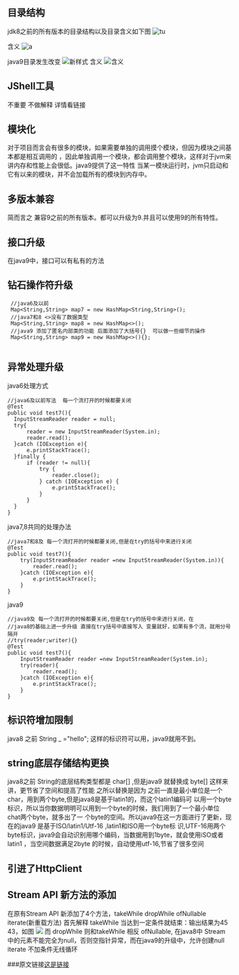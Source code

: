 ## 目录结构
jdk8之前的所有版本的目录结构以及目录含义如下图
 ![tu](https://static.oschina.net/uploads/space/2018/0223/134757_QthE_3209213.png)
 
含义
![a](https://static.oschina.net/uploads/space/2018/0223/134835_7knf_3209213.png)

java9目录发生改变
![新样式](https://static.oschina.net/uploads/space/2018/0223/134936_Br5K_3209213.png)
含义
![含义](https://static.oschina.net/uploads/space/2018/0223/134936_Br5K_3209213.png)

## JShell工具 
  不重要  不做解释 详情看链接


## 模块化
   对于项目而言会有很多的模块，如果需要单独的调用摸个模块，但因为模块之间基本都是相互调用的
   ，因此单独调用一个模块，都会调用整个模块，这样对于jvm来讲内存和性能上会很低。java9提供了这一特性
   当某一模块运行时，jvm只启动和它有以来的模块，并不会加载所有的模块到内存中。
   
##  多版本兼容
   简而言之 兼容9之前的所有版本。都可以升级为9.并且可以使用9的所有特性。
   
## 接口升级
   在java9中，接口可以有私有的方法

## 钻石操作符升级
   ```aidl
    //java6及以前
    Map<String,String> map7 = new HashMap<String,String>();
    //java7和8 <>没有了数据类型
    Map<String,String> map8 = new HashMap<>();
    //java9 添加了匿名内部类的功能 后面添加了大括号{}  可以做一些细节的操作
    Map<String,String> map9 = new HashMap<>(){};
    
 ```


## 异常处理升级
  java6处理方式
  ```aidl
//java6及以前写法  每一个流打开的时候都要关闭
@Test
public void test7(){
    InputStreamReader reader = null;
    try{
        reader = new InputStreamReader(System.in);
        reader.read();
    }catch (IOException e){
        e.printStackTrace();
    }finally {
        if (reader != null){
            try {
                reader.close();
            } catch (IOException e) {
                e.printStackTrace();
            }
        }
    }
}
```
java7,8共同的处理办法
```aidl
//java7和8及 每一个流打开的时候都要关闭,但是在try的括号中来进行关闭
@Test
public void test7(){
    try(InputStreamReader reader =new InputStreamReader(System.in)){
        reader.read();
    }catch (IOException e){
        e.printStackTrace();
    }
}
```
java9
```aidl
//java9及 每一个流打开的时候都要关闭,但是在try的括号中来进行关闭，在
//java8的基础上进一步升级 直接在try括号中直接写入 变量就好，如果有多个流，就用分号隔开
//try(reader;writer){}
@Test
public void test7(){
    InputStreamReader reader =new InputStreamReader(System.in);
    try(reader){
        reader.read();
    }catch (IOException e){
        e.printStackTrace();
    }
}
```
## 标识符增加限制
  java8 之前 String _ ="hello";  这样的标识符可以用，java9就用不到。
        
##  string底层存储结构更换
   java8之前 String的底层结构类型都是 char[] ,但是java9 就替换成 byte[] 这样来讲，更节省了空间和提高了性能
      之所以替换是因为 之前一直是最小单位是一个char，用到两个byte,但是java8是基于latin1的，而这个latin1编码可
      以用一个byte标识，所以当你数据明明可以用到一个byte的时候，我们用到了一个最小单位chat两个byte，就多出了一
      个byte的空间。所以java9在这一方面进行了更新，现在的java9 是基于ISO/latin1/Utf-16  ,latin1和ISO用一个byte标
      识,UTF-16用两个byte标识，java9会自动识别用哪个编码，当数据用到1byte，就会使用iSO或者latin1 ，当空间数据满足2byte
      的时候，自动使用utf-16,节省了很多空间

##  引进了HttpClient

## Stream API 新方法的添加
   在原有Stream API 新添加了4个方法，takeWhile dropWhile ofNullable iterate(新重载方法)
    首先解释 takeWhile 当达到一定条件就结束：输出结果为45 43，如图
    ![](https://static.oschina.net/uploads/space/2018/0223/144923_sNmR_3209213.png)
        而 dropWhile 则和takeWhile 相反
        ofNullable, 在java8中 Stream中的元素不能完全为null，否则空指针异常，而在java9的升级中，允许创建null
        iterate 不加条件无线循环
        
        
###原文链接[这是链接](https://my.oschina.net/u/3209213/blog/1622984?p=2)